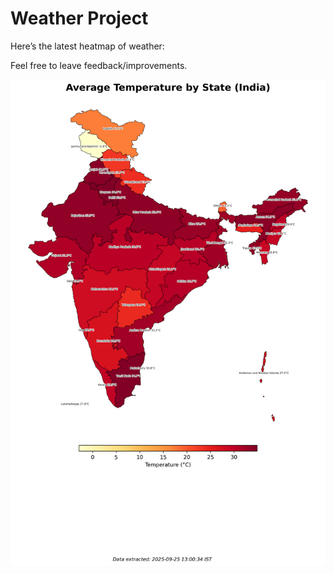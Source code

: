# Weather Project

Here’s the latest heatmap of weather:

Feel free to leave feedback/improvements.

![India Heatmap](docs/assets/india_heatmap.png?v=D4EF9C)
